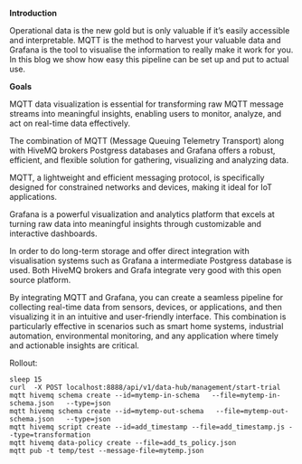 **Introduction**

Operational data is the new gold but is only valuable if it’s easily accessible and interpretable. MQTT is the method to harvest your valuable data and Grafana is the tool to visualise the information to really make it work for you. In this blog we show how easy this pipeline can be set up and put to actual use.

**Goals**

MQTT data visualization is essential for transforming raw MQTT message streams into meaningful insights, enabling users to monitor, analyze, and act on real-time data effectively.

The combination of MQTT (Message Queuing Telemetry Transport) along with HiveMQ brokers Postgress databases and Grafana offers a robust, efficient, and flexible solution for gathering, visualizing and analyzing data.

MQTT, a lightweight and efficient messaging protocol, is specifically designed for constrained networks and devices, making it ideal for IoT applications.

Grafana is a powerful visualization and analytics platform that excels at turning raw data into meaningful insights through customizable and interactive dashboards.

In order to do long-term storage and offer direct integration with visualisation systems such as Grafana a intermediate Postgress database is used. Both HiveMQ brokers and Grafa integrate very good with this open source platform.

By integrating MQTT and Grafana, you can create a seamless pipeline for collecting real-time data from sensors, devices, or applications, and then visualizing it in an intuitive and user-friendly interface. This combination is particularly effective in scenarios such as smart home systems, industrial automation, environmental monitoring, and any application where timely and actionable insights are critical.

Rollout:

```docker-compose up --build -d
sleep 15
curl  -X POST localhost:8888/api/v1/data-hub/management/start-trial
mqtt hivemq schema create --id=mytemp-in-schema   --file=mytemp-in-schema.json   --type=json
mqtt hivemq schema create --id=mytemp-out-schema   --file=mytemp-out-schema.json   --type=json
mqtt hivemq script create --id=add_timestamp --file=add_timestamp.js --type=transformation
mqtt hivemq data-policy create --file=add_ts_policy.json
mqtt pub -t temp/test --message-file=mytemp.json
```

```

```
